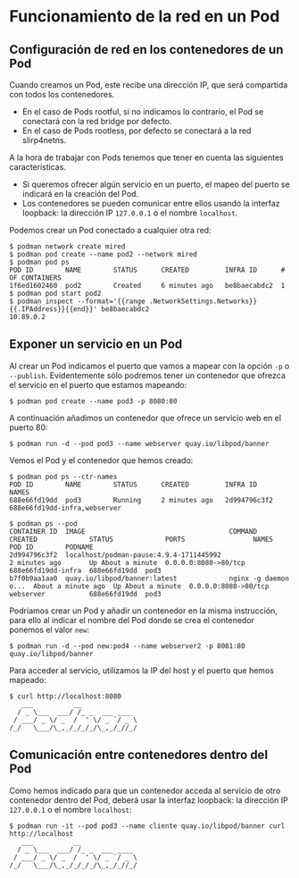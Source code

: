 # Funcionamiento de la red en un Pod

## Configuración de red en los contenedores de un Pod

Cuando creamos un Pod, este recibe una dirección IP, que será compartida con todos los contenedores. 

* En el caso de Pods rootful, si no indicamos lo contrario, el Pod se conectará con la red bridge por defecto. 
* En el caso de Pods rootless, por defecto se conectará a la red slirp4netns. 

A la hora de trabajar con Pods tenemos que tener en cuenta las siguientes características.

* Si queremos ofrecer algún servicio en un puerto, el mapeo del puerto se indicará en la creación del Pod.
* Los contenedores se pueden comunicar entre ellos usando la interfaz loopback: la dirección IP `127.0.0.1` o el nombre `localhost`.

Podemos crear un Pod conectado a cualquier otra red:

```
$ podman network create mired
$ podman pod create --name pod2 --network mired
$ podman pod ps
POD ID        NAME        STATUS      CREATED         INFRA ID      # OF CONTAINERS
1f6ed1602460  pod2        Created     6 minutes ago   be8baecabdc2  1
$ podman pod start pod2
$ podman inspect --format='{{range .NetworkSettings.Networks}}{{.IPAddress}}{{end}}' be8baecabdc2
10.89.0.2
```

## Exponer un servicio en un Pod

Al crear un Pod indicamos el puerto que vamos a mapear con la opción `-p` o `--publish`. Evidentemente sólo podremos tener un contenedor que ofrezca el servicio en el puerto que estamos mapeando:

```
$ podman pod create --name pod3 -p 8080:80
```

A continuación añadimos un contenedor que ofrece un servicio web en el puerto 80:

```
$ podman run -d --pod pod3 --name webserver quay.io/libpod/banner
```

Vemos el Pod y el contenedor que hemos creado:

```
$ podman pod ps --ctr-names
POD ID        NAME        STATUS      CREATED         INFRA ID      NAMES
688e66fd19dd  pod3        Running     2 minutes ago   2d994796c3f2  688e66fd19dd-infra,webserver

$ podman ps --pod
CONTAINER ID  IMAGE                                    COMMAND               CREATED             STATUS             PORTS                 NAMES               POD ID        PODNAME
2d994796c3f2  localhost/podman-pause:4.9.4-1711445992                        2 minutes ago       Up About a minute  0.0.0.0:8080->80/tcp  688e66fd19dd-infra  688e66fd19dd  pod3
b7f0b9aa1aa0  quay.io/libpod/banner:latest             nginx -g daemon o...  About a minute ago  Up About a minute  0.0.0.0:8080->80/tcp  webserver           688e66fd19dd  pod3
```

Podríamos crear un Pod y añadir un contenedor en la misma instrucción, para ello al indicar el nombre del Pod donde se crea el contenedor ponemos el valor `new`:

```
$ podman run -d --pod new:pod4 --name webserver2 -p 8081:80 quay.io/libpod/banner
```

Para acceder al servicio, utilizamos la IP del host y el puerto que hemos mapeado:

```
$ curl http://localhost:8080
   ___          __              
  / _ \___  ___/ /_ _  ___ ____ 
 / ___/ _ \/ _  /  ' \/ _ `/ _ \
/_/   \___/\_,_/_/_/_/\_,_/_//_/
```

## Comunicación entre contenedores dentro del Pod

Como hemos indicado para que un contenedor acceda al servicio de otro contenedor dentro del Pod, deberá usar la interfaz loopback: la dirección IP `127.0.0.1` o el nombre `localhost`:

```
$ podman run -it --pod pod3 --name cliente quay.io/libpod/banner curl http://localhost
   ___          __              
  / _ \___  ___/ /_ _  ___ ____ 
 / ___/ _ \/ _  /  ' \/ _ `/ _ \
/_/   \___/\_,_/_/_/_/\_,_/_//_/
```
